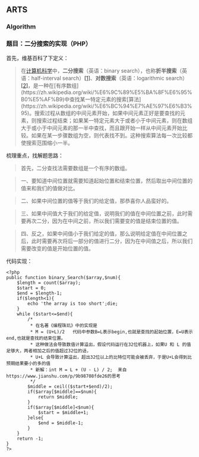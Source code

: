 ## ARTS

### Algorithm

### 题目：二分搜索的实现（PHP）

首先，维基百科了下定义：
>在[计算机科学](https://zh.wikipedia.org/wiki/%E8%AE%A1%E7%AE%97%E6%9C%BA%E7%A7%91%E5%AD%A6)中，**二分搜索**（英语：binary search），也称**折半搜索**（英语：half-interval search）[[1]](https://zh.wikipedia.org/wiki/%E4%BA%8C%E5%88%86%E6%90%9C%E7%B4%A2%E7%AE%97%E6%B3%95#cite_note-1)、**对数搜索**（英语：logarithmic search）[[2]](https://zh.wikipedia.org/wiki/%E4%BA%8C%E5%88%86%E6%90%9C%E7%B4%A2%E7%AE%97%E6%B3%95#cite_note-FOOTNOTEKnuth1998%C2%A76.2.1_(%22Searching_an_ordered_table%22),_subsection_%22Binary_search%22-2)，是一种在[有序数组](https://zh.wikipedia.org/wiki/%E6%9C%89%E5%BA%8F%E6%95%B0%E5%AF%B9)中查找某一特定元素的搜索[算法](https://zh.wikipedia.org/wiki/%E6%BC%94%E7%AE%97%E6%B3%95)。搜索过程从数组的中间元素开始，如果中间元素正好是要查找的元素，则搜索过程结束；如果某一特定元素大于或者小于中间元素，则在数组大于或小于中间元素的那一半中查找，而且跟开始一样从中间元素开始比较。如果在某一步骤数组为空，则代表找不到。这种搜索算法每一次比较都使搜索范围缩小一半。  

梳理重点，找解题思路：
>首先，二分查找法需要数组是一个有序的数组。

>一、要知道中间位置就需要知道起始位置和结束位置，然后取出中间位置的值来和我们的值做对比。

>二、如果中间位置的值等于我们的给定值，那恭喜你人品蛮好的。

>三、如果中间值大于我们的给定值，说明我们的值在中间位置之前，此时需要再次二分，因为在中间之前，所以我们需要变的值是结束位置的值。

>四、反之，如果中间值小于我们给定的值，那么说明给定值在中间位置之后，此时需要再次将后一部分的值进行二分，因为在中间值之后，所以我们需要改变的值是开始位置的值。


代码实现：
```
<?php 
public function binary_Search($array,$num){
    $length = count($array);
    $start = 0;
    $end = $length-1;
    if($length<1){
        echo 'the array is too short';die;
    }
    while ($start<=$end){
        /*
         * 在名著《编程珠玑》中的实现是
         * M = (U+L)/2   代码中参数B=L表示begin,也就是查找的起始位置，E=U表示end,也就是查找的结束位置。
         * 这种做法会导致数值计算溢出，假设代码运行在32位机器上，如果U 和 L 的值足够大，两者相加之后的值超过32位的话，
         * U+L 会导致计算溢出，超出32位以上的比特位可能会被丢弃，于是U+L会得到比预期结果要小的多的值
         * 新解：int M = L + (U - L) / 2;  来自https://www.jianshu.com/p/9b98708fde26的思考
         */
        $middle = ceil(($start+$end)/2);
        if($array[$middle]==$num){
            return $middle;
        }
        if($array[$middle]<$num){
            $start = $middle+1;
        }else{
            $end = $middle-1;
        }
    }
    return -1;
}
?>
```